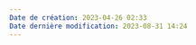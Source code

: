 ```yaml
---
Date de création: 2023-04-26 02:33
Date dernière modification: 2023-08-31 14:24
---
```












<!-- Supprimé une fois la note Permanente crée  -->
